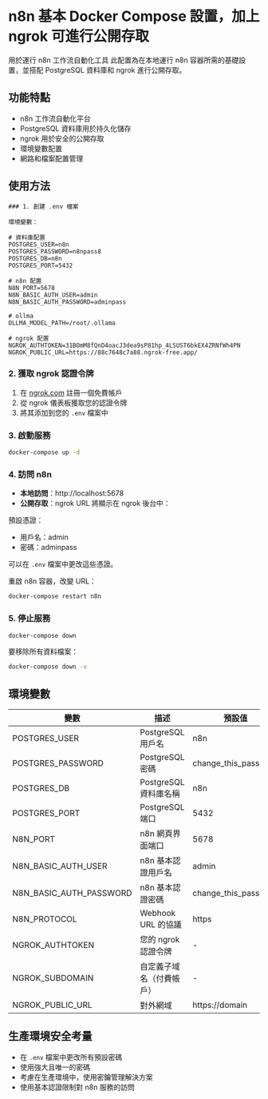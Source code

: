 # n8n 基本 Docker Compose 設置，加上 ngrok 可進行公開存取


用於運行 n8n 工作流自動化工具
此配置為在本地運行 n8n 容器所需的基礎設置，並搭配 PostgreSQL 資料庫和 ngrok 進行公開存取。

## 功能特點

* n8n 工作流自動化平台
* PostgreSQL 資料庫用於持久化儲存
* ngrok 用於安全的公開存取
* 環境變數配置
* 網路和檔案配置管理

## 使用方法
```
### 1. 創建 .env 檔案

環境變數：

# 資料庫配置
POSTGRES_USER=n8n
POSTGRES_PASSWORD=n8npass8
POSTGRES_DB=n8n
POSTGRES_PORT=5432

# n8n 配置
N8N_PORT=5678
N8N_BASIC_AUTH_USER=admin
N8N_BASIC_AUTH_PASSWORD=adminpass

# ollma
OLLMA_MODEL_PATH=/root/.ollama

# ngrok 配置
NGROK_AUTHTOKEN=31BOmM8fQnD4oacJ3dea9sP81hp_4LSUST6bkEX4ZRNfWh4PN
NGROK_PUBLIC_URL=https://88c7648c7a88.ngrok-free.app/

```

### 2. 獲取 ngrok 認證令牌

1. 在 [ngrok.com](https://ngrok.com) 註冊一個免費帳戶
2. 從 ngrok 儀表板獲取您的認證令牌
3. 將其添加到您的 `.env` 檔案中

### 3. 啟動服務

```bash
docker-compose up -d
```

### 4. 訪問 n8n

* **本地訪問**：http://localhost:5678
* **公開存取**：ngrok URL 將顯示在 ngrok 後台中：

預設憑證：
* 用戶名：admin
* 密碼：adminpass

可以在 `.env` 檔案中更改這些憑證。

重啟 n8n 容器，改變 URL：

```bash
docker-compose restart n8n
```

### 5. 停止服務

```bash
docker-compose down
```

要移除所有資料檔案：

```bash
docker-compose down -v
```

## 環境變數

| 變數 | 描述 | 預設值 |
|----------|-------------|---------|
| POSTGRES_USER | PostgreSQL 用戶名 | n8n |
| POSTGRES_PASSWORD | PostgreSQL 密碼 | change_this_password |
| POSTGRES_DB | PostgreSQL 資料庫名稱 | n8n |
| POSTGRES_PORT | PostgreSQL 端口 | 5432 |
| N8N_PORT | n8n 網頁界面端口 | 5678 |
| N8N_BASIC_AUTH_USER | n8n 基本認證用戶名 | admin |
| N8N_BASIC_AUTH_PASSWORD | n8n 基本認證密碼 | change_this_password |
| N8N_PROTOCOL | Webhook URL 的協議 | https |
| NGROK_AUTHTOKEN | 您的 ngrok 認證令牌 | - |
| NGROK_SUBDOMAIN | 自定義子域名（付費帳戶） | - |
| NGROK_PUBLIC_URL  | 對外網域 | https://domain |

## 生產環境安全考量

* 在 `.env` 檔案中更改所有預設密碼
* 使用強大且唯一的密碼
* 考慮在生產環境中，使用密鑰管理解決方案
* 使用基本認證限制對 n8n 服務的訪問
